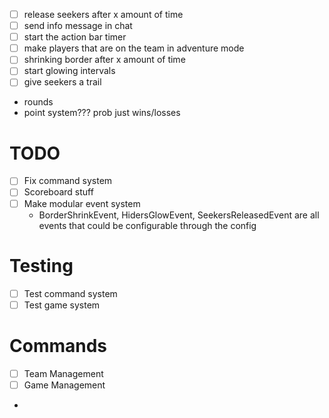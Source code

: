 - [ ] release seekers after x amount of time
- [ ] send info message in chat
- [ ] start the action bar timer
- [ ] make players that are on the team in adventure mode
- [ ] shrinking border after x amount of time
- [ ] start glowing intervals
- [ ] give seekers a trail

- rounds
- point system??? prob just wins/losses

# TODO
- [ ] Fix command system
- [ ] Scoreboard stuff
- [ ] Make modular event system
    - BorderShrinkEvent, HidersGlowEvent, SeekersReleasedEvent are all events that could
      be configurable through the config

# Testing
- [ ] Test command system
- [ ] Test game system

# Commands
- [ ] Team Management
- [ ] Game Management
- 